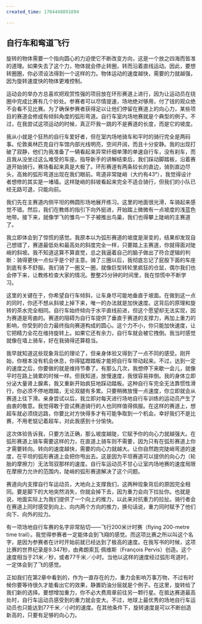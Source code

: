 ```yaml
---
created_time: 1704448891894

---
```

## 自行车和弯道飞行

旋转的物体需要一个指向圆心的力迫使它不断改变方向，这是一个放之四海而皆准的道理。如果失去了这个力，物体就会停止转圈，转而沿着直线运动。因此，要想转圈圈，你必须设法得到一个这样的力。物体运动的速度越快，需要的力就越强，因为旋转速度快的物体更难控制。

运动会的举办方总喜欢把观赏性强的项目放在环形赛道上进行，因为让运动员在绕圈中完成比赛有几个妙处。参赛者可以尽情提速，场地绝对够用，付了钱的观众绝不会看不见比赛。为了确保参赛者获得足以让他们停留在赛道上的向心力，某些项目的赛道会修成有倾斜角度的弧形弯道。自行车室内场地赛就是个典型的例子。不过，在我尝试这项运动的时候，真正吓我一跳的不是赛道的长度，而是它的坡度。

我从小就是个狂热的自行车爱好者，但在室内场地骑车和平时的骑行完全是两码事。伦敦奥林匹克自行车馆内部光线明亮，空间开阔，而且十分安静。我的出现打破了寂静，他们为我准备了一辆看起来异常纤细单薄的单速自行车，没有刹车，而且我从没坐过这么难受的车座。指导新手的讲解结束后，我们踩动脚踏板，沿着赛道开始骑行。赛场看起来真是大极了。环形赛道有两条较长的直边，骑到直边尽头，高耸的弧形弯道出现在我们眼前。弯道非常陡峭（大约有43°），我觉得设计者想修的其实是一堵墙。这样陡峭的斜坡看起来完全不适合骑行，但我们的小队已经无路可退，只能向前。

我们先在主赛道内侧平坦的椭圆形场地展开练习。这里的地面很光滑，车骑起来感觉不错。然后，我们在教练的指引下向外挺进，开始踏上微微有一点坡度的浅蓝色地带。接下来，就像学飞的雏鸟一下子被推出鸟巢，我们也得攀上陡峭的主赛道了。

我立即体会到了惊慌的感觉。我原本以为弧形赛道的坡度是渐变的，结果却发现自己想错了，赛道最低处和最高处的斜度完全一样，只要踏上主赛道，你就得面对陡峭的斜坡。我不知道这算不算直觉，总之我逼着自己的脑子做出了符合逻辑的判断：骑得更快一点似乎是个好主意。骑了三圈以后，我彻底忘记了屁股下面的车座到底有多不舒服。我们骑了一圈又一圈，就像巨型转轮里疯狂的仓鼠，偶尔我们也会停下来，让教练检查大家的情况。整整25分钟的时间里，我在惊慌中不断学习。

这里的关键在于，你希望自行车倾斜，让车身尽可能地垂直于坡面。在做到这一点的同时，你还不想从斜坡上掉下来，唯一的办法就是加快速度。这背后的原理和旋转的茶水完全相同。自行车始终倾向于水平直线前进，但这个愿望却无法实现，因为赛道是弯曲的。赛道的阻碍为自行车提供了垂直于赛道的支撑力，再加上重力的影响，你受到的合力最终指向赛道构成的圆心。这个力不小，你只能加快速度，让它把精力全花在维持旋转上。如果它还有余力，自行车就会被它拽倒。我当时感觉就像在墙上骑车，好在我骑得还算稳当。

我早就知道这些现象背后的理论了，但亲身体验又得到了一点不同的感受。刚开始，你根本没有机会休息，你得猛蹬踏板才能把自行车带动起来。不过，达到一定的速度之后，你要做的就是维持节奏了。有那么几次，我想停下来歇一会儿，就像平时在路上骑累的时候一样。但我知道，放慢速度，我很容易摔倒。我的身体立即分泌大量肾上腺素，我又重新开始疯狂地踩动踏板。这种自行车完全无法靠惯性滑行，你必须不停地蹬踏，无论双腿有多累。只要稍微放慢一点速度，你立即就会从赛道上往下滑。亲身尝试以后，我立即对每天进行场地自行车训练的运动员产生了由衷的敬意。我觉得敢于尝试赛道骑行的人也同样值得佩服。在这样的赛道上，想超车就必须绕远路，你要比对方快得多才有可能争取到一个机会。幸好我们不是比赛，不用老惦记着超车，对此我感到十分愉快。

这次体验告诉我，只要方法正确，那么坡度越陡，它赋予你的向心力就越强大。在弧形赛道上骑车需要这样的力，在直道上骑车则不需要，因为只有在弧形赛道上你才需要转向。转向的速度越快，需要的向心力就越大。让你自然跑完陡峭弯道的速度，在平坦的弧形赛道上会把你甩出去。这是因为平坦赛道可以提供的向心力（轮胎的摩擦力）无法驾驭那样的速度。自行车运动员不甘心让室内场地赛的速度局限在摩擦力允许的范围内，陡峭的弧形赛道解决了这个问题。

赛道向内支撑自行车运动员，大地向上支撑我们，这两种现象背后的原因完全相同。要是脚下的大地突然消失，你就会掉下去，因为重力会向下拉扯你。也就是说，地面实际上为我们提供了一个向上的推力，以此来对抗重力的拉扯。骑行者会在赛道上同时感受到向上、向内两个方向的推力，换句话说，重力同时赋予了他们向下、向外的拉力。

有一项场地自行车赛的名字非常贴切——飞行200米计时赛（flying 200-metre time trail）。我觉得参赛者一定能体会到飞翔的感觉。而这项比赛之所以叫这个名字，是因为参赛者在计时开始前就已经达到了极高的速度。在我写书的时候，这项比赛的世界纪录是9.347秒，由弗朗索瓦·佩维斯（François Pervis）创造。这个速度相当于21米／秒，或者77千米／小时。当他以这样的速度经过弧形弯道时，一定体会到了飞的感觉。

正如我们在第2章中看到的，作为一直存在的力，重力会影响万事万物，不过有时候你要等待很久才能看出它的效果，静置奶油分层就是个例子。在这里，旋转给了我们新的选择。要想增加重力，你不必大费周章前往另一颗行星。在抵达赛道最高处时，自行车运动员感受到的重力就会变大。不过，地球上最优秀的场地自行车运动员也只能达到77千米／小时的速度。在其他条件下，旋转速度是可以不断创造新高的，只要有足够的向心力。